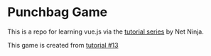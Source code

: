 # Punchbag Game

This is a repo for learning vue.js via the [tutorial series](https://www.youtube.com/watch?v=5LYrN_cAJoA&list=PL4cUxeGkcC9gQcYgjhBoeQH7wiAyZNrYa) by Net Ninja.

This game is created from [tutorial #13](https://www.youtube.com/watch?v=WjfpQlVem-8)
